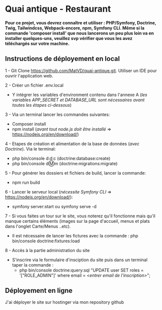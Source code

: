 # Quai antique - Restaurant

#### Pour ce projet, vous devrez connaître et utiliser : PHP/Symfony, Doctrine, Twig, Tailwindcss, Webpack-encore, npm, Symfony CLI. Même si la commande 'composer install' que nous lancerons un peu plus loin va en installer quelques-uns, veuillez svp vérifier que vous les avez téléchargés sur votre machine.

## Instructions de déployement en local  

1 - Git Clone https://github.com/MatVD/quai-antique.git. Utiliser un IDE pour ouvrir l'application web.

2 - Créer un fichier .env.local
- Y intégrer les variables d'environment contenu dans l'annexe A (_les variables APP_SECRET et DATABASE_URL sont nécessaires avant toutes les étapes ci-dessous_)

3 - Via un terminal lancer les commandes suivantes:
- Composer install
- npm install (_avant tout node.js doit être installé_ => https://nodejs.org/en/download/)

4 - Etapes de création et alimentation de la base de données (_avec Doctrine_). Via le terminal:
- php bin/console d:d:c (doctrine:database:create)
- php bin/console d:m:m (doctrine:migrations:migrate)

5 - Pour générer les dossiers et fichiers de build, lancer la commande:
- npm run build

6 - Lancer le serveur local (_nécessite Symfony CLI_ => https://nodejs.org/en/download/): 
- symfony server:start ou symfony serve -d

7 - Si vous faites un tour sur le site, vous noterez qu'il fonctionne mais qu'il manque certains éléments (images sur la page d'accueil, menus et plats dans l'onglet Carte/Menus ..etc).  
- Il est nécessaire de lancer les fictures avec la commande : php bin/console doctrine:fixtures:load

8 - Accès à la partie administration du site
- S'inscrire via le formulaire d'insciption du site puis dans un terminal taper la commande :
  - php bin/console doctrine:query:sql "UPDATE user SET roles = '[\"ROLE_ADMIN\"]' where email = _<entrer email de l'inscription>_";


  
## Déployement en ligne
J'ai déployer le site sur hostinger via mon repository github